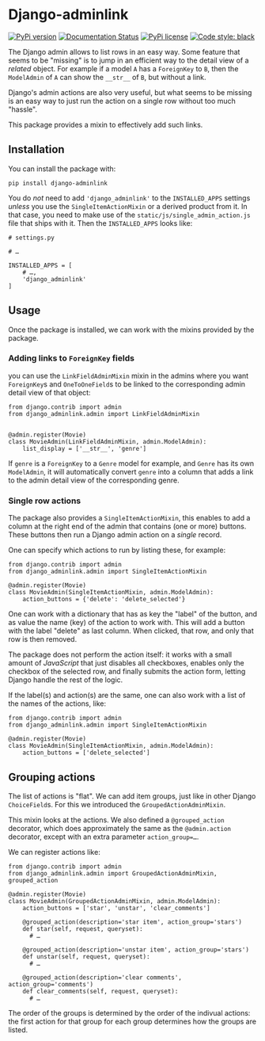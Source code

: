 # Django-adminlink

[![PyPi version](https://badgen.net/pypi/v/django-adminlink/)](https://pypi.python.org/pypi/django-adminlink/)
[![Documentation Status](https://readthedocs.org/projects/django-adminlink/badge/?version=latest)](http://django-adminlink.readthedocs.io/?badge=latest)
[![PyPi license](https://badgen.net/pypi/license/django-adminlink/)](https://pypi.python.org/pypi/django-adminlink/)
[![Code style: black](https://img.shields.io/badge/code%20style-black-000000.svg)](https://github.com/psf/black)

The Django admin allows to list rows in an easy way. Some feature that seems to be "missing" is to jump in an efficient way to the detail view of a *related* object. For example if a model `A` has a `ForeignKey` to `B`, then the `ModelAdmin` of `A` can show the `__str__` of `B`, but without a link.

Django's admin actions are also very useful, but what seems to be missing is an easy way to just run the action on a single row without too much "hassle".

This package provides a mixin to effectively add such links.

## Installation

You can install the package with:

```
pip install django-adminlink
```

You do *not* need to add `'django_adminlink'` to the `INSTALLED_APPS` settings *unless* you use the `SingleItemActionMixin` or a derived product from it. In that case,
you need to make use of the `static/js/single_admin_action.js` file that ships with it. Then the `INSTALLED_APPS` looks like:


```python3
# settings.py

# …

INSTALLED_APPS = [
    # …,
    'django_adminlink'
]
```

## Usage

Once the package is installed, we can work with the mixins provided by the package.

### Adding links to `ForeignKey` fields

you can use the `LinkFieldAdminMixin` mixin in the admins where you want `ForeignKey`s and `OneToOneField`s to be linked to the corresponding admin detail view of that object:

```python3
from django.contrib import admin
from django_adminlink.admin import LinkFieldAdminMixin


@admin.register(Movie)
class MovieAdmin(LinkFieldAdminMixin, admin.ModelAdmin):
    list_display = ['__str__', 'genre']
```

If `genre` is a `ForeignKey` to a `Genre` model for example, and `Genre` has its own `ModelAdmin`, it will automatically convert `genre` into a column that adds a link to the admin detail view of the corresponding genre.

### Single row actions

The package also provides a `SingleItemActionMixin`, this enables to add a column at the right end of the admin that contains (one or more) buttons. These buttons then run a Django admin action on a *single* record.

One can specify which actions to run by listing these, for example:

```python3
from django.contrib import admin
from django_adminlink.admin import SingleItemActionMixin

@admin.register(Movie)
class MovieAdmin(SingleItemActionMixin, admin.ModelAdmin):
    action_buttons = {'delete': 'delete_selected'}
```

One can work with a dictionary that has as key the "label" of the button, and as value the name (key) of the action to work with. This will add a button with the label "delete" as last column. When clicked, that row, and only that row is then removed.

The package does not perform the action itself: it works with a small amount of *JavaScript* that just disables all checkboxes, enables only the checkbox of the selected row, and finally submits the action form, letting Django handle the rest of the logic.

If the label(s) and action(s) are the same, one can also work with a list of the names of the actions, like:

```python3
from django.contrib import admin
from django_adminlink.admin import SingleItemActionMixin

@admin.register(Movie)
class MovieAdmin(SingleItemActionMixin, admin.ModelAdmin):
    action_buttons = ['delete_selected']
```

## Grouping actions

The list of actions is "flat". We can add item groups, just like in other Django `ChoiceField`s. For this we introduced the `GroupedActionAdminMixin`.

This mixin looks at the actions. We also defined a `@grouped_action` decorator, which does approximately the same as the `@admin.action` decorator, except with an extra parameter `action_group=…`.

We can register actions like:

```python3
from django.contrib import admin
from django_adminlink.admin import GroupedActionAdminMixin, grouped_action

@admin.register(Movie)
class MovieAdmin(GroupedActionAdminMixin, admin.ModelAdmin):
    action_buttons = ['star', 'unstar', 'clear_comments']
    
    @grouped_action(description='star item', action_group='stars')
    def star(self, request, queryset):
      # …
    
    @grouped_action(description='unstar item', action_group='stars')
    def unstar(self, request, queryset):
      # …
    
    @grouped_action(description='clear comments', action_group='comments')
    def clear_comments(self, request, queryset):
      # …
```

The order of the groups is determined by the order of the indivual actions: the first action for that group for each group determines how the groups are listed.